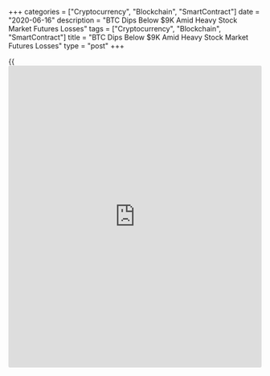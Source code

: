 +++
categories = ["Cryptocurrency", "Blockchain", "SmartContract"]
date = "2020-06-16"
description = "BTC Dips Below $9K Amid Heavy Stock Market Futures Losses"
tags = ["Cryptocurrency", "Blockchain", "SmartContract"]
title = "BTC Dips Below $9K Amid Heavy Stock Market Futures Losses"
type = "post"
+++

{{<iframe id="large-banner" src="https://www.bounty.group/#slide=17.0" width="100%" height="600" scrolling="no" style="border: 0px solid rgb(216, 221, 230); border-radius: 3px;">}}

Bitcoin (BTC) dropped below $9,000 on June 15 as a new week produced
fresh selling pressure across macro assets. Data from Cointelegraph
Markets and CoinMarketCap showed BTC/USD entering the $8,000 range in
Monday trading — for the first time since May 28.

![Bitcoin Price Dips Below $9K Amid Heavy Stock Market Futures
Losses][1]

The latest bearish move follows a difficult week for Bitcoin in which
markets almost regained $10,000 before shedding $800 in a matter of
hours on Thursday. After spending the weekend at around $9,400, support
gave way once more as the outlook for the week on stock markets looked
bleak. At press time, BTC/USD traded at around $9,000 amid an attempt to
re-establish the level as support.

On Sunday, Dow Jones futures alone fell 900 points, with United States
markets similarly uncertain prior to opening. As Cointelegraph reported,
Bitcoin has become increasingly resilient to the impact from stocks
gaining or losing dramatically, a process which has become known as
“decoupling.” Nonetheless, hints of correlation remain, with Bitcoin now
at its lowest in over two weeks.

_Source:[FXPro][2]_

   1. /files/downloads/b/2/8/b2831a668db57bc24b2042adaddc807b_0ed85bad868921d5b14cae571de16a16.png
   2. /geturl/index/48b4d344b123341d2d426d8730517c72f613e5ff/